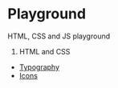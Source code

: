 # Playground
HTML, CSS and JS playground

1. HTML and CSS
  * [Typography](http://cbgabe.github.io/playground/typography/)
  * [Icons](http://cbgabe.github.io/playground/icons/)

